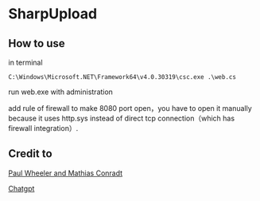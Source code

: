 # SharpUpload

## How to use
in terminal
```
C:\Windows\Microsoft.NET\Framework64\v4.0.30319\csc.exe .\web.cs
```

run web.exe with administration

add rule of firewall to make 8080 port open，you have to open it manually because it uses http.sys instead of direct tcp connection（which has firewall integration）.

## Credit to

[Paul Wheeler and Mathias Conradt](https://stackoverflow.com/questions/8466703/httplistener-and-file-upload/8468520#8468520)

[Chatgpt](https://chat.openai.com/chat)
